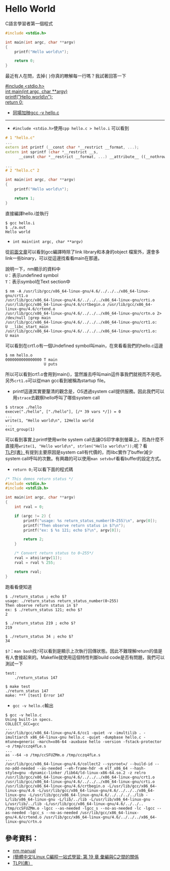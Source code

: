# Hello World
C語言學習者第一個程式

```cpp
#include <stdio.h>

int main(int argc, char **argv)
{
    printf("Hello world\n");

    return 0;
}
```

最近有人在問，去掉`{` `}`你真的瞭解每一行嗎？我試著回答一下

[#include <stdio.h\>](#inc)<br>
[int main(int argc, char **argv)](#entr)<br>
[    printf("Hello world\n");](#printf)<br>
[    return 0;](#ret_st)<br>

* [同場加映gcc -v hello.c](#gcc-v)

---
<a name="inc"></a>

* `#include <stdio.h>`使用`cpp hello.c > hello.i` 可以看到

```cpp
# 1 "hello.c"
...
extern int printf (__const char *__restrict __format, ...);
extern int sprintf (char *__restrict __s,
      __const char *__restrict __format, ...) __attribute__ ((__nothrow__));

...
# 2 "hello.c" 2

int main(int argc, char **argv)
{
    printf("Hello world\n");

    return 1;
}

```

直接編譯hello.i並執行

```
$ gcc hello.i
$ ./a.out
Hello world

```
<a name="entr"> </a>
* `int main(int argc, char **argv)`

從[前面文章](http://wen00072-blog.logdown.com/posts/188339-study-on-the-gnu-ld)可以看到gcc編譯時除了link library和本身的object 檔案外，還會多link一些binary，可以從這邊找看看main在那邊。

說明一下，nm顯示的資料中<br>
`U`：表示undefined symbol<br>
`T`：表示symbol在Text section中

```
$ nm -A /usr/lib/gcc/x86_64-linux-gnu/4.6/../../../x86_64-linux-gnu/crt1.o
/usr/lib/gcc/x86_64-linux-gnu/4.6/../../../x86_64-linux-gnu/crti.o
/usr/lib/gcc/x86_64-linux-gnu/4.6/crtbegin.o /usr/lib/gcc/x86_64-linux-gnu/4.6/crtend.o
/usr/lib/gcc/x86_64-linux-gnu/4.6/../../../x86_64-linux-gnu/crtn.o 2> /dev/null |grep main
/usr/lib/gcc/x86_64-linux-gnu/4.6/../../../x86_64-linux-gnu/crt1.o:                 U __libc_start_main
/usr/lib/gcc/x86_64-linux-gnu/4.6/../../../x86_64-linux-gnu/crt1.o:                 U main
```

可以看到在crt1.o有一個Undefined symbol叫main，在來看看我們的hello.c這邊
```
$ nm hello.o
0000000000000000 T main
                 U puts
```

所以可以看到crt1.o會用到main()，當然誰去呼叫main這件事我們就視而不見吧。
另外`crt1.o`可以從man gcc看到被稱為startup file。

<a name="printf"> </a>

* printf這邊其實要釐清的觀念是，OS透過system call提供服務。因此我們可以用`strace`去觀察hello呼叫了哪些system call
```text strace畫面
$ strace ./hello
execve("./hello", ["./hello"], [/* 39 vars */]) = 0
...
write(1, "Hello world\n", 12Hello world
...
exit_group(1)
```
可以看到事實上printf使用write system call去讓OS印字串到螢幕上。而為什麼不直接用`write(1, "Hello world\n", strlen("Hello world\n"));`呢？看[TLPI(書）](http://man7.org/tlpi/)有提到主要原因是system call有代價的，而libc實作了buffer減少system call呼叫的次數。有興趣的可以使用`man setvbuf`看看buffer的設定方式。

<a name="ret_st"> </a>

* `return 0;`可以看下面的程式碼

```cpp
/* This demos return status */
#include <stdio.h>
#include <stdlib.h>

int main(int argc, char **argv)
{
    int rval = 0;

    if (argc != 2) {
        printf("usage: %s return_status_number(0~255)\n", argv[0]);
        printf("Then observe return status in $?\n");
        printf("ex: $ %s 121; echo $?\n", argv[0]);

        return 2;
    }

    /* Convert return status to 0~255*/
    rval = atoi(argv[1]);
    rval = rval % 255;

    return rval;
}
```

跑看看便知道
```
$ ./return_status ; echo $?
usage: ./return_status return_status_number(0~255)
Then observe return status in $?
ex: $ ./return_status 121; echo $?
2

$ ./return_status 219 ; echo $?
219

$ ./return_status 34 ; echo $?
34
```

`$?`：`man bash`找`?`可以看到是顯示上次執行回傳狀態。因此不難理解return的值是有人會接起來的。Makefile就使用這個特性判斷build code是否有問題，我們可以測試一下

```
test:
	./return_status 147
```

```
$ make test
./return_status 147
make: *** [test] Error 147
```
<a name="gcc-v"></a>
* `gcc -v hello.c`輸出

```
$ gcc -v hello.c
Using built-in specs.
COLLECT_GCC=gcc
...
/usr/lib/gcc/x86_64-linux-gnu/4.6/cc1 -quiet -v -imultilib . -imultiarch x86_64-linux-gnu hello.c -quiet -dumpbase hello.c -mtune=generic -march=x86-64 -auxbase hello -version -fstack-protector -o /tmp/cczq4fLe.s
...
as --64 -o /tmp/ccSFUZMm.o /tmp/cczq4fLe.s
...
/usr/lib/gcc/x86_64-linux-gnu/4.6/collect2 --sysroot=/ --build-id --no-add-needed --as-needed --eh-frame-hdr -m elf_x86_64 --hash-style=gnu -dynamic-linker /lib64/ld-linux-x86-64.so.2 -z relro /usr/lib/gcc/x86_64-linux-gnu/4.6/../../../x86_64-linux-gnu/crt1.o /usr/lib/gcc/x86_64-linux-gnu/4.6/../../../x86_64-linux-gnu/crti.o /usr/lib/gcc/x86_64-linux-gnu/4.6/crtbegin.o -L/usr/lib/gcc/x86_64-linux-gnu/4.6 -L/usr/lib/gcc/x86_64-linux-gnu/4.6/../../../x86_64-linux-gnu -L/usr/lib/gcc/x86_64-linux-gnu/4.6/../../../../lib -L/lib/x86_64-linux-gnu -L/lib/../lib -L/usr/lib/x86_64-linux-gnu -L/usr/lib/../lib -L/usr/lib/gcc/x86_64-linux-gnu/4.6/../../.. /tmp/ccSFUZMm.o -lgcc --as-needed -lgcc_s --no-as-needed -lc -lgcc --as-needed -lgcc_s --no-as-needed /usr/lib/gcc/x86_64-linux-gnu/4.6/crtend.o /usr/lib/gcc/x86_64-linux-gnu/4.6/../../../x86_64-linux-gnu/crtn.o

```

## 參考資料：
* [nm manual](https://sourceware.org/binutils/docs/binutils/nm.html)
* [(簡體中文)Linux C編程一站式學習: 第 19 章 彙編與C之間的關係](http://learn.akae.cn/media/ch19s02.html)
* [TLPI(書）](http://man7.org/tlpi/)
